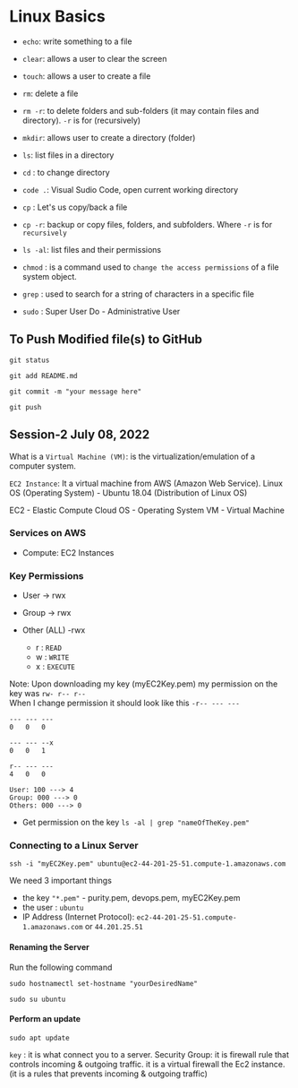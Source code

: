 # Linux Basics

- `echo`: write something to a file 
- `clear`: allows a user to clear the screen
- `touch`: allows a user to create a file
- `rm`: delete a file
- `rm -r`:  to delete folders and sub-folders (it may contain files and directory). `-r` is for (recursively)
- `mkdir`: allows user to create a directory (folder)
- `ls`: list files in a directory
- `cd` : to change directory
- `code .`: Visual Sudio Code, open current working directory

- `cp` : Let's us copy/back a file
- `cp -r`: backup or copy files, folders, and subfolders. Where `-r` is for `recursively`
- `ls -al`: list files and their permissions
- `chmod` : is a command used to `change the access permissions` of a file system object.
- `grep` : used to search for a string of characters in a specific file
- `sudo` : Super User Do - Administrative User


## To Push Modified file(s) to GitHub
```git status```

```git add README.md```

```git commit -m "your message here"```

```git push```


## Session-2 July 08, 2022
What is a `Virtual Machine (VM)`: is the virtualization/emulation of a computer system.

`EC2 Instance`:  It a virtual machine from AWS (Amazon Web Service). Linux OS (Operating System) - Ubuntu 18.04 (Distribution of Linux OS)

EC2 - Elastic Compute Cloud
OS - Operating System
VM - Virtual Machine

### Services on AWS
- Compute: EC2 Instances

### Key Permissions
- User  -> rwx
- Group -> rwx
- Other (ALL) -rwx

    - r : `READ`
    - w : `WRITE`
    - x : `EXECUTE`

Note: Upon downloading my key (myEC2Key.pem) my permission on the key was `rw- r-- r--` <br />
When I change permission it should look like this `-r-- --- ---`

```
--- --- ---
0   0   0
```

```
--- --- --x
0   0   1   
```


```
r-- --- ---
4   0   0

User: 100 ---> 4
Group: 000 ---> 0
Others: 000 ---> 0
```

- Get permission on the key `ls -al | grep "nameOfTheKey.pem"`

### Connecting to a Linux Server
`ssh -i "myEC2Key.pem" ubuntu@ec2-44-201-25-51.compute-1.amazonaws.com`

We need 3 important things
- the key `"*.pem"` - purity.pem, devops.pem, myEC2Key.pem
- the user : `ubuntu`
- IP Address (Internet Protocol): `ec2-44-201-25-51.compute-1.amazonaws.com` or `44.201.25.51`

#### Renaming the Server
Run the following command
```
sudo hostnamectl set-hostname "yourDesiredName"

sudo su ubuntu
```

#### Perform an update
```
sudo apt update
```


`key` : it is what connect you to a server.
Security Group: it is firewall rule that controls incoming & outgoing traffic. it is a virtual firewall the Ec2 instance.(it is a rules  that prevents incoming & outgoing traffic)


